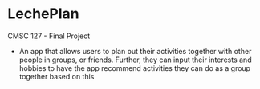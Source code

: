 # LechePlan
CMSC 127 - Final Project

- An app that allows users to plan out their activities together with other people in groups, or friends. Further, they can input their interests and hobbies to have the app recommend activities they can do as a group together based on this
